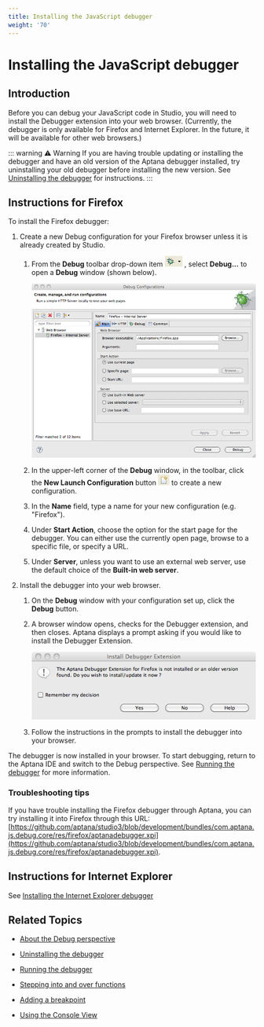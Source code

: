 ```yaml
---
title: Installing the JavaScript debugger
weight: '70'
---
```


# Installing the JavaScript debugger

## Introduction

Before you can debug your JavaScript code in Studio, you will need to install the Debugger extension into your web browser. (Currently, the debugger is only available for Firefox and Internet Explorer. In the future, it will be available for other web browsers.)

::: warning ⚠️ Warning
If you are having trouble updating or installing the debugger and have an old version of the Aptana debugger installed, try uninstalling your old debugger before installing the new version. See [Uninstalling the debugger](/guide/Axway_Appcelerator_Studio/Axway_Appcelerator_Studio_Guide/Web_Development/JavaScript_Development/Debugging_JavaScript/Uninstalling_the_debugger/) for instructions.
:::

## Instructions for Firefox

To install the Firefox debugger:

1. Create a new Debug configuration for your Firefox browser unless it is already created by Studio.

    1. From the **Debug** toolbar drop-down item ![IconDebug1](./IconDebug1.png) , select **Debug...** to open a **Debug** window (shown below).

        ![DebugLaunchConfigurationDialog](./DebugLaunchConfigurationDialog.png)
    2. In the upper-left corner of the **Debug** window, in the toolbar, click the **New Launch Configuration** button ![IconNewLaunchConfiguration](./IconNewLaunchConfiguration.png) to create a new configuration.

    3. In the **Name** field, type a name for your new configuration (e.g. "Firefox").

    4. Under **Start Action**, choose the option for the start page for the debugger. You can either use the currently open page, browse to a specific file, or specify a URL.

    5. Under **Server**, unless you want to use an external web server, use the default choice of the **Built-in web server**.

2. Install the debugger into your web browser.

    1. On the **Debug** window with your configuration set up, click the **Debug** button.

    2. A browser window opens, checks for the Debugger extension, and then closes. Aptana displays a prompt asking if you would like to install the Debugger Extension.

        ![InstallDebuggerPromptFirefox](./InstallDebuggerPromptFirefox.png)
    3. Follow the instructions in the prompts to install the debugger into your browser.

The debugger is now installed in your browser. To start debugging, return to the Aptana IDE and switch to the Debug perspective. See [Running the debugger](/guide/Axway_Appcelerator_Studio/Axway_Appcelerator_Studio_Guide/Web_Development/JavaScript_Development/Debugging_JavaScript/Running_the_debugger/) for more information.

### Troubleshooting tips

If you have trouble installing the Firefox debugger through Aptana, you can try installing it into Firefox through this URL: [https://github.com/aptana/studio3/blob/development/bundles/com.aptana.js.debug.core/res/firefox/aptanadebugger.xpi](https://github.com/aptana/studio3/blob/development/bundles/com.aptana.js.debug.core/res/firefox/aptanadebugger.xpi).

## Instructions for Internet Explorer

See [Installing the Internet Explorer debugger](/guide/Axway_Appcelerator_Studio/Axway_Appcelerator_Studio_Guide/Web_Development/JavaScript_Development/Debugging_JavaScript/Installing_the_Internet_Explorer_debugger/)

## Related Topics

* [About the Debug perspective](/guide/Axway_Appcelerator_Studio/Axway_Appcelerator_Studio_Guide/Web_Development/JavaScript_Development/Debugging_JavaScript/About_the_Debug_perspective/)

* [Uninstalling the debugger](/guide/Axway_Appcelerator_Studio/Axway_Appcelerator_Studio_Guide/Web_Development/JavaScript_Development/Debugging_JavaScript/Uninstalling_the_debugger/)

* [Running the debugger](/guide/Axway_Appcelerator_Studio/Axway_Appcelerator_Studio_Guide/Web_Development/JavaScript_Development/Debugging_JavaScript/Running_the_debugger/)

* [Stepping into and over functions](/guide/Axway_Appcelerator_Studio/Axway_Appcelerator_Studio_Guide/Web_Development/JavaScript_Development/Debugging_JavaScript/Stepping_into_and_over_functions/)

* [Adding a breakpoint](/guide/Axway_Appcelerator_Studio/Axway_Appcelerator_Studio_Guide/Web_Development/JavaScript_Development/Debugging_JavaScript/Adding_a_breakpoint/)

* [Using the Console View](/guide/Axway_Appcelerator_Studio/Axway_Appcelerator_Studio_Guide/Web_Development/JavaScript_Development/Debugging_JavaScript/Using_the_Console_View/)
